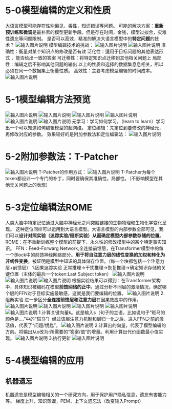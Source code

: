 # 5-0模型编辑的定义和性质
大语言模型可能存在性别偏见，毒性，知识错误等问题。
可能的解决方案：**重新预训练和微调**是最朴素的模型更新手段。但是存在时间，金钱，模型过拟合，灾难性遗忘等问题限制。
是否可以高效，精准的解决大语言模型中的**特定问题**的技术？
![输入图片说明](/imgs/2025-10-15/jy1JpDmWFLxB0xy0.png)
模型编辑技术的挑战：
![输入图片说明](/imgs/2025-10-15/P4Yv3VScA6VADVDp.png)
![输入图片说明](/imgs/2025-10-15/FmqZ1dnrEaqpMRSh.png)
准确性：衡量对某个知识点的修改是否有效
泛化性：适用于目标问题的其他表达形式 ，能否给出一致的答案
可迁移性：将特定知识点迁移到其他相关问题上
局部性：编辑之后不影响其他问题的输出
以上的性质和选择的数据集息息相关，所以必须在同一个数据集上衡量性质。
高效性：主要考虑模型编辑的时间成本。 
![输入图片说明](/imgs/2025-10-15/bLGtawSX7mTXQVDp.png)
# 5-1模型编辑方法预览
![输入图片说明](/imgs/2025-10-15/t93EqUZkVa6ttjTn.png)
![输入图片说明](/imgs/2025-10-15/PMbeYJdiVlXSgHeF.png)
![输入图片说明](/imgs/2025-10-15/bQVcirECa1HVXbXe.png)
![输入图片说明](/imgs/2025-10-15/humj5mYOCW3wngdK.png)
![输入图片说明](/imgs/2025-10-15/anAd42rurdVgKEm8.png)
![输入图片说明](/imgs/2025-10-15/TtnrvAa8PCdY9omh.png)
元学习：学习如何学习。（learn to learn）学习出一个可以知道如何编辑模型的超网络。
定位编辑：先定位到要修改的神经元，再修改对应的参数。
效果较好的是附加参数法和定位编辑法：
![输入图片说明](/imgs/2025-10-15/rTnxOug7mFafuizv.png)
# 5-2附加参数法：T-Patcher
![输入图片说明](/imgs/2025-10-15/AeiNUqKsO7qgpDH7.png)
T-Patcher的作用方式：
![输入图片说明](/imgs/2025-10-15/Is62RpepHYLYmS9J.png)
T-Patcher为每个token都设计一个专门的补丁，同时要确保其准确性，局部性。（不影响模型在其他无关问题上的表现）
# 5-3定位编辑法ROME
人类大脑中特定记忆通过大脑中神经元之间突触链接的生物物理和生物化学变化呈现。
这种定位同样可以运用到大语言模型。大语言模型的内部参数全部可见，我们可以**设计对照实验（追踪实验/阻断实验）从而确定模型内部参数存储的位置**。
ROME：在不重新训练整个模型的前提下，永久性的修改模型中的某个特定事实知识。
FFN：Feed-Forwarg Network,全连接前馈层，在Transformer模型中的每一个Block中的前馈神经网络部分。**用于将自注意力层的线性变换的加权和转化为非线性变换**，被证明是模型中知识的具体储存位置。（每一个块都包括一个注意力层+前馈层）
1.因果追踪实验
正常推理->干扰推理->恢复推理->确定知识存储的关键位置（主体的最后一个token:Last Subject token）
![输入图片说明](/imgs/2025-10-16/6DelYSluCObXg4hc.png)
![输入图片说明](/imgs/2025-10-16/VdtUJrSbiJGwjhnj.png)
![输入图片说明](/imgs/2025-10-16/KJm6qvG4ZoH529Wu.png)
根据实验结果可以得到：在Transformer架构中，具体知识被编码在模型**前馈网络的正中**。通过分析不同层的激活情况，确定哪个层的FFN对于目标实施最敏感，这就是我们要编辑的位置。
![输入图片说明](/imgs/2025-10-16/0gYE6tWnqETKFa5G.png)
2.阻断实验
进一步区分**全连接前馈层和注意力层**在因果效应中的作用。
![输入图片说明](/imgs/2025-10-16/vriGmZFUJOWi3q7A.png)
![输入图片说明](/imgs/2025-10-16/UKPuVqsNCqs1NGqz.png)
![输入图片说明](/imgs/2025-10-16/TeB6GAGPccbXlzK0.png)
![输入图片说明](/imgs/2025-10-16/Fi6kABUhimxTrFN3.png)
![输入图片说明](/imgs/2025-10-16/uO1KMPD2TGfo2gka.png)
1.计算关键向量k。这是输入s（句子的主语，比如说句子“斑马的颜色是....”中的“斑马”）经过该层注意力机制和层归一化之后，进入FFN之前的激活值，代表了“问题/钥匙”。
![输入图片说明](/imgs/2025-10-16/M4UdQUsaQK6CZ3bJ.png)
2.计算出的向量，代表了模型编辑的方向。将输出从o改为r所需要的“答案/值”的增量。利用计算出代价函数最小值实现。
![输入图片说明](/imgs/2025-10-16/I8O1fexc6Bvw49Zo.png)
3.执行更新
![输入图片说明](/imgs/2025-10-16/UOWZVNxXUlSBCTGV.png)
# 5-4模型编辑的应用
## 机器遗忘
机器遗忘是模型编辑相关的一个研究方向，用于保护用户隐私信息，遗忘有害能力等。
梯度上升，知识蒸馏，PEM，上下文遗忘法（改变输入Prompt）



<!--stackedit_data:
eyJoaXN0b3J5IjpbODY4NTE5MDM0XX0=
-->